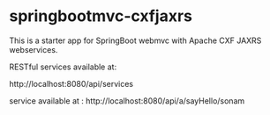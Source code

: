 # springbootmvc-cxfjaxrs
This is a starter app for SpringBoot webmvc with Apache CXF JAXRS webservices.

RESTful services available at:

http://localhost:8080/api/services

service available at : http://localhost:8080/api/a/sayHello/sonam